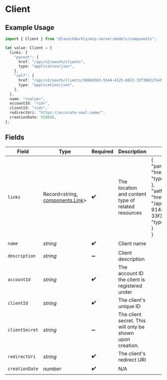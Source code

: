 # Client

## Example Usage

```typescript
import { Client } from "@launchdarkly/mcp-server/models/components";

let value: Client = {
  links: {
    "parent": {
      href: "/api/v2/oauth/clients",
      type: "application/json",
    },
    "self": {
      href: "/api/v2/oauth/clients/50666563-9144-4125-b822-33f308227e45",
      type: "application/json",
    },
  },
  name: "<value>",
  accountId: "<id>",
  clientId: "<id>",
  redirectUri: "https://accurate-seal.name/",
  creationDate: 920856,
};
```

## Fields

| Field                                                                                                                                                                                       | Type                                                                                                                                                                                        | Required                                                                                                                                                                                    | Description                                                                                                                                                                                 | Example                                                                                                                                                                                     |
| ------------------------------------------------------------------------------------------------------------------------------------------------------------------------------------------- | ------------------------------------------------------------------------------------------------------------------------------------------------------------------------------------------- | ------------------------------------------------------------------------------------------------------------------------------------------------------------------------------------------- | ------------------------------------------------------------------------------------------------------------------------------------------------------------------------------------------- | ------------------------------------------------------------------------------------------------------------------------------------------------------------------------------------------- |
| `links`                                                                                                                                                                                     | Record<string, [components.Link](../../models/components/link.md)>                                                                                                                          | :heavy_check_mark:                                                                                                                                                                          | The location and content type of related resources                                                                                                                                          | {<br/>"parent": {<br/>"href": "/api/v2/oauth/clients",<br/>"type": "application/json"<br/>},<br/>"self": {<br/>"href": "/api/v2/oauth/clients/50666563-9144-4125-b822-33f308227e45",<br/>"type": "application/json"<br/>}<br/>} |
| `name`                                                                                                                                                                                      | *string*                                                                                                                                                                                    | :heavy_check_mark:                                                                                                                                                                          | Client name                                                                                                                                                                                 |                                                                                                                                                                                             |
| `description`                                                                                                                                                                               | *string*                                                                                                                                                                                    | :heavy_minus_sign:                                                                                                                                                                          | Client description                                                                                                                                                                          |                                                                                                                                                                                             |
| `accountId`                                                                                                                                                                                 | *string*                                                                                                                                                                                    | :heavy_check_mark:                                                                                                                                                                          | The account ID the client is registered under                                                                                                                                               |                                                                                                                                                                                             |
| `clientId`                                                                                                                                                                                  | *string*                                                                                                                                                                                    | :heavy_check_mark:                                                                                                                                                                          | The client's unique ID                                                                                                                                                                      |                                                                                                                                                                                             |
| `clientSecret`                                                                                                                                                                              | *string*                                                                                                                                                                                    | :heavy_minus_sign:                                                                                                                                                                          | The client secret. This will only be shown upon creation.                                                                                                                                   |                                                                                                                                                                                             |
| `redirectUri`                                                                                                                                                                               | *string*                                                                                                                                                                                    | :heavy_check_mark:                                                                                                                                                                          | The client's redirect URI                                                                                                                                                                   |                                                                                                                                                                                             |
| `creationDate`                                                                                                                                                                              | *number*                                                                                                                                                                                    | :heavy_check_mark:                                                                                                                                                                          | N/A                                                                                                                                                                                         |                                                                                                                                                                                             |